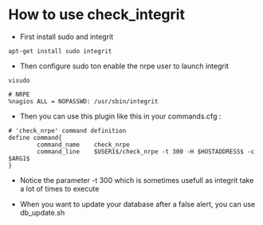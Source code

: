How to use check_integrit
=========================

* First install sudo and integrit
```
apt-get install sudo integrit
```
* Then configure sudo ton enable the nrpe user to launch integrit
```
visudo
```
```
# NRPE
%nagios ALL = NOPASSWD: /usr/sbin/integrit
```
* Then you can use this plugin like this in your commands.cfg :
```
# 'check_nrpe' command definition
define command{
        command_name    check_nrpe
        command_line    $USER1$/check_nrpe -t 300 -H $HOSTADDRESS$ -c $ARG1$
}
```
* Notice the parameter -t 300 which is sometimes usefull as integrit take a lot of times to execute

* When you want to update your database after a false alert, you can use db_update.sh
